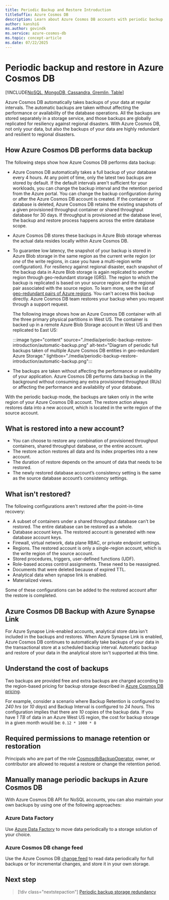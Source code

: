 ```yaml
---
title: Periodic Backup and Restore Introduction
titleSuffix: Azure Cosmos DB
description: Learn about Azure Cosmos DB accounts with periodic backup retention and restoration capabilities at a specified interval.
author: kanshiG
ms.author: govindk
ms.service: azure-cosmos-db
ms.topic: concept-article
ms.date: 07/22/2025
---
```


# Periodic backup and restore in Azure Cosmos DB

[!INCLUDE[NoSQL, MongoDB, Cassandra, Gremlin, Table](includes/appliesto-nosql-mongodb-cassandra-gremlin-table.md)]

Azure Cosmos DB automatically takes backups of your data at regular intervals. The automatic backups are taken without affecting the performance or availability of the database operations. All the backups are stored separately in a storage service, and those backups are globally replicated for resiliency against regional disasters. With Azure Cosmos DB, not only your data, but also the backups of your data are highly redundant and resilient to regional disasters.

## How Azure Cosmos DB performs data backup

The following steps show how Azure Cosmos DB performs data backup:

- Azure Cosmos DB automatically takes a full backup of your database every 4 hours. At any point of time, only the latest two backups are stored by default. If the default intervals aren't sufficient for your workloads, you can change the backup interval and the retention period from the Azure portal. You can change the backup configuration during or after the Azure Cosmos DB account is created. If the container or database is deleted, Azure Cosmos DB retains the existing snapshots of a given provisioned throughput container or shared throughput database for 30 days. If throughput is provisioned at the database level, the backup and restore process happens across the entire database scope.

- Azure Cosmos DB stores these backups in Azure Blob storage whereas the actual data resides locally within Azure Cosmos DB.

- To guarantee low latency, the snapshot of your backup is stored in Azure Blob storage in the same region as the current write region (or *one* of the write regions, in case you have a multi-region write configuration). For resiliency against regional disaster, each snapshot of the backup data in Azure Blob storage is again replicated to another region through geo-redundant storage (GRS). The region to which the backup is replicated is based on your source region and the regional pair associated with the source region. To learn more, see the list of [geo-redundant pairs of Azure regions](/azure/reliability/cross-region-replication-azure). You can't access this backup directly. Azure Cosmos DB team restores your backup when you request through a support request.

  The following image shows how an Azure Cosmos DB container with all the three primary physical partitions in West US. The container is backed up in a remote Azure Blob Storage account in West US and then replicated to East US:

  :::image type="content" source="./media/periodic-backup-restore-introduction/automatic-backup.png" alt-text="Diagram of periodic full backups taken of multiple Azure Cosmos DB entities in geo-redundant Azure Storage." lightbox="./media/periodic-backup-restore-introduction/automatic-backup.png":::

- The backups are taken without affecting the performance or availability of your application. Azure Cosmos DB performs data backup in the background without consuming any extra provisioned throughput (RUs) or affecting the performance and availability of your database.

With the periodic backup mode, the backups are taken only in the write region of your Azure Cosmos DB account. The restore action always restores data into a new account, which is located in the write region of the source account. 

## What is restored into a new account?

- You can choose to restore any combination of provisioned throughput containers, shared throughput database, or the entire account.
- The restore action restores all data and its index properties into a new account.
- The duration of restore depends on the amount of data that needs to be restored.
- The newly restored database account’s consistency setting is the same as the source database account’s consistency settings. 

## What isn't restored? 

The following configurations aren't restored after the point-in-time recovery:

- A subset of containers under a shared throughput database can't be restored. The entire database can be restored as a whole.
- Database account keys. The restored account is generated with new database account keys. 
- Firewall, virtual network, data plane RBAC, or private endpoint settings. 
- Regions. The restored account is only a single-region account, which is the write region of the source account. 
- Stored procedures, triggers, user-defined functions (UDF). 
- Role-based access control assignments. These need to be reassigned. 
- Documents that were deleted because of expired TTL. 
- Analytical data when synapse link is enabled. 
- Materialized views.

Some of these configurations can be added to the restored account after the restore is completed. 

## Azure Cosmos DB Backup with Azure Synapse Link

For Azure Synapse Link-enabled accounts, analytical store data isn't included in the backups and restores. When Azure Synapse Link is enabled, Azure Cosmos DB continues to automatically take backups of your data in the transactional store at a scheduled backup interval. Automatic backup and restore of your data in the analytical store isn't supported at this time.

## Understand the cost of backups

Two backups are provided free and extra backups are charged according to the region-based pricing for backup storage described in [Azure Cosmos DB pricing](https://azure.microsoft.com/pricing/details/cosmos-db/).

For example, consider a scenario where Backup Retention is configured to *240 hrs* (or *10 days*) and Backup Interval is configured to *24 hours*. This configuration implies that there are *10* copies of the backup data. If you have *1 TB* of data in an Azure West US region, the cost for backup storage in a given month would be: `0.12 * 1000 * 8`

## Required permissions to manage retention or restoration

Principals who are part of the role [CosmosdbBackupOperator](/azure/role-based-access-control/built-in-roles#cosmosbackupoperator), owner, or contributor are allowed to request a restore or change the retention period.

## Manually manage periodic backups in Azure Cosmos DB

With Azure Cosmos DB API for NoSQL accounts, you can also maintain your own backups by using one of the following approaches:

### Azure Data Factory

Use [Azure Data Factory](/azure/data-factory/connector-azure-cosmos-db) to move data periodically to a storage solution of your choice.

### Azure Cosmos DB change feed

Use the Azure Cosmos DB [change feed](change-feed.md) to read data periodically for full backups or for incremental changes, and store it in your own storage.

## Next step

> [!div class="nextstepaction"]
> [Periodic backup storage redundancy](periodic-backup-storage-redundancy.md)
